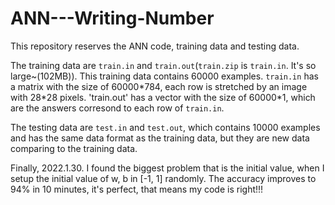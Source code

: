 # ANN---Writing-Number
This repository reserves the ANN code, training data and testing data.

The training data are `train.in` and `train.out`(`train.zip` is `train.in`. It's so large~(102MB)). This training data contains 60000 examples. `train.in` has a matrix with the size of 60000\*784, each row is stretched by an image with 28\*28 pixels. 'train.out' has a vector with the size of 60000\*1, which are the answers corresond to each row of `train.in`.

The testing data are `test.in` and `test.out`, which contains 10000 examples and has the same data format as the training data, but they are new data comparing to the training data.

Finally, 2022.1.30. I found the biggest problem that is the initial value, when I setup the initial value of w, b in [-1, 1] randomly. The accuracy improves to 94% in 10 minutes, it's perfect, that means my code is right!!!
